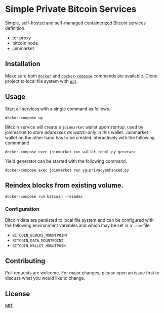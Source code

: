 # Simple Private Bitcoin Services

Simple, self-hosted and self-managed containerized Bitcoin services definition.

* tor proxy
* bitcoin node
* joinmarket

## Installation

Make sure both [`docker`](https://www.docker.com/get-started) and [`docker-compose`](https://docs.docker.com/compose/cli-command/#installing-compose-v2) commands are available.
Clone project to local file system with [`git`](https://git-scm.com/).

## Usage

Start all services with a single command as follows.

```shell
docker-compose up
```

Bitcoin service will create a `joinmarket` wallet upon startup, used by joinmarket to _store addresses as watch-only_ in this wallet.
Joinmarket wallet on the other hand has to be created interactively with the following commmand.

```shell
docker-compose exec joinmarket run wallet-toool.py generate
```

Yield generator can be started with the following command.

```shell
docker-compose exec joinmarket run yg-privacyenhanced.py
```

## Reindex blocks from existing volume.

```shell
docker-compose run bitcoin -reindex
```

### Configuration

Bitcoin data are persisted to local file system and can be configured with the following environment variables and which may be set in a `.env` file.

* `BITCOIN_BLOCKS_MOUNTPOINT`
* `BITCOIN_DATA_MOUNTPOINT`
* `BITCOIN_WALLET_MOUNTPOIN`

## Contributing

Pull requests are welcome. For major changes, please open an issue first to discuss what you would like to change.

## License

[MIT](https://choosealicense.com/licenses/mit/)

